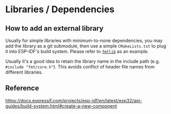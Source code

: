 # Libraries / Dependencies

## How to add an external library

Usually for simple libraries with minimum-to-none dependencies, you may add the library as a git submodule, then use a simple `CMakeLists.txt` to plug it into ESP-IDF's build system. Please refer to [`fmtlib`](./fmtlib) as an example.

Usually it's a good idea to retain the library name in the include path (e.g. `#include "fmt/core.h"`). This avoids conflict of header file names from different libraries.

## Reference

https://docs.espressif.com/projects/esp-idf/en/latest/esp32/api-guides/build-system.html#create-a-new-component

